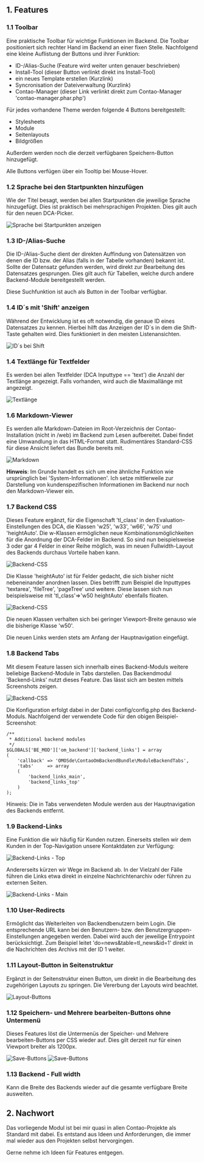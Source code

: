 
## 1. Features

### 1.1 Toolbar

Eine praktische Toolbar für wichtige Funktionen im Backend. Die Toolbar positioniert sich rechter Hand im Backend an 
einer fixen Stelle. Nachfolgend eine kleine Auflistung der Buttons und ihrer Funktion:

- ID-/Alias-Suche (Feature wird weiter unten genauer beschrieben)
- Install-Tool (dieser Button verlinkt direkt ins Install-Tool)
- ein neues Template erstellen (Kurzlink)
- Syncronisation der Dateiverwaltung (Kurzlink)
- Contao-Manager (dieser Link verlinkt direkt zum Contao-Manager 'contao-manager.phar.php')

Für jedes vorhandene Theme werden folgende 4 Buttons bereitgestellt:

- Stylesheets
- Module
- Seitenlayouts
- Bildgrößen

Außerdem werden noch die derzeit verfügbaren Speichern-Button hinzugefügt.

Alle Buttons verfügen über ein Tooltip bei Mouse-Hover.

### 1.2 Sprache bei den Startpunkten hinzufügen

Wie der Titel besagt, werden bei allen Startpunkten die jeweilige Sprache hinzugefügt. Dies ist praktisch bei 
mehrsprachigen Projekten. Dies gilt auch für den neuen DCA-Picker.

![Sprache bei Startpunkten anzeigen](handbook/images/feature_language_at_rootpages.png)

### 1.3 ID-/Alias-Suche

Die ID-/Alias-Suche dient der direkten Auffindung von Datensätzen von denen die ID bzw. der Alias (falls in der 
Tabelle vorhanden) bekannt ist. Sollte der Datensatz gefunden werden, wird direkt zur Bearbeitung des Datensatzes 
gesprungen. Dies gilt auch für Tabellen, welche durch andere Backend-Module bereitgestellt werden.
 
Diese Suchfunktion ist auch als Button in der Toolbar verfügbar.
 
### 1.4 ID´s mit 'Shift' anzeigen

Während der Entwicklung ist es oft notwendig, die genaue ID eines Datensatzes zu kennen. Hierbei hilft das Anzeigen der ID´s in dem die Shift-Taste gehalten wird. Dies funktioniert in den meisten Listenansichten.

![ID´s bei Shift](handbook/images/feature_ids_on_shift.png)

### 1.4 Textlänge für Textfelder

Es werden bei allen Textfelder (DCA Inputtype == 'text') die Anzahl der Textlänge angezeigt. Falls vorhanden, wird auch die Maximallänge mit angezeigt.

![Textlänge](handbook/images/feature_textlength.png)

### 1.6 Markdown-Viewer

Es werden alle Markdown-Dateien im Root-Verzeichnis der Contao-Installation (nicht in /web) im Backend zum Lesen aufbereitet. Dabei 
findet eine Umwandlung in das HTML-Format statt. Rudimentäres Standard-CSS für diese Ansicht liefert das Bundle bereits mit.

![Markdown](handbook/images/feature_markdown_files.png)

__Hinweis__: Im Grunde handelt es sich um eine ähnliche Funktion wie ursprünglich bei 'System-Informationen'. Ich setze mittlerweile zur Darstellung von kundenspezifischen Informationen im Backend nur noch den Markdown-Viewer ein.

### 1.7 Backend CSS

Dieses Feature ergänzt, für die Eigenschaft 'tl_class' in den Evaluation-Einstellungen des DCA, die Klassen 'w25', 
'w33', 'w66', 'w75' und 'heightAuto'. Die w-Klassen ermöglichen neue Kombinationsmöglichkeiten für die Anordnung der
 DCA-Felder im Backend. So sind nun beispielsweise 3 oder gar 4 Felder in einer Reihe möglich, was im neuen 
 Fullwidth-Layout des Backends durchaus Vorteile haben kann.

![Backend-CSS](handbook/images/feature_backend-css_w33.png)

Die Klasse 'heightAuto' ist für Felder gedacht, die sich bisher nicht nebeneinander anordnen lassen. Dies betrifft 
zum Beispiel die Inputtypes 'textarea', 'fileTree', 'pageTree' und weitere. Diese lassen sich nun beispielsweise mit 
'tl_class'=>'w50 heightAuto' ebenfalls floaten.

![Backend-CSS](handbook/images/feature_backend-css_height.png)

Die neuen Klassen verhalten sich bei geringer Viewport-Breite genauso wie die bisherige Klasse 'w50'.

Die neuen Links werden stets am Anfang der Hauptnavigation eingefügt.

### 1.8 Backend Tabs

Mit diesem Feature lassen sich innerhalb eines Backend-Moduls weitere beliebige Backend-Module in Tabs darstellen. 
Das Backendmodul 'Backend-Links' nutzt dieses Feature. Das lässt sich am besten mittels Screenshots zeigen.

![Backend-CSS](handbook/images/feature_backendlinks.png)

Die Konfiguration erfolgt dabei in der Datei config/config.php des Backend-Moduls. Nachfolgend der verwendete Code 
für den obigen Beispiel-Screenshot:

```
/**
 * Additional backend modules
 */
$GLOBALS['BE_MOD']['om_backend']['backend_links'] = array
(
    'callback' => 'OMOSde\ContaoOmBackendBundle\ModuleBackendTabs',
    'tabs'     => array
    (
        'backend_links_main',
        'backend_links_top'
    )
);
```

Hinweis: Die in Tabs verwendeten Module werden aus der Hauptnavigation des Backends entfernt.


### 1.9 Backend-Links

Eine Funktion die wir häufig für Kunden nutzen. Einerseits stellen wir dem Kunden in der Top-Navigation unsere Kontaktdaten zur Verfügung:
 
![Backend-Links - Top](handbook/images/feature_backendlinks_top.png)

Andererseits kürzen wir Wege im Backend ab. In der Vielzahl der Fälle führen die Links etwa direkt in einzelne Nachrichtenarchiv oder führen zu externen Seiten.

![Backend-Links - Main](handbook/images/feature_backendlinks_main.png)


### 1.10 User-Redirects

Ermöglicht das Weiterleiten von Backendbenutzern beim Login. Die entsprechende URL kann bei den Benutzern- bzw. den Benutzergruppen-Einstellungen angegeben werden. Dabei wird auch der jeweilige Entrypoint berücksichtigt. Zum Beispiel leitet 'do=news&table=tl_news&id=1' direkt in die Nachrichten des Archivs mit der ID 1 weiter.
 
 
### 1.11 Layout-Button in Seitenstruktur

Ergänzt in der Seitenstruktur einen Button, um direkt in die Bearbeitung des zugehörigen Layouts zu springen. Die Vererbung der Layouts wird beachtet.
 
![Layout-Buttons](handbook/images/feature_layout_button.png)

### 1.12 Speichern- und Mehrere bearbeiten-Buttons ohne Untermenü

Dieses Features löst die Untermenüs der Speicher- und Mehrere bearbeiten-Buttons per CSS wieder auf. Dies gilt derzeit nur für einen Viewport breiter als 1200px.

![Save-Buttons](handbook/images/feature_save_buttons_1.png)
![Save-Buttons](handbook/images/feature_save_buttons_2.png)

### 1.13 Backend - Full width

Kann die Breite des Backends wieder auf die gesamte verfügbare Breite ausweiten.

## 2. Nachwort

Das vorliegende Modul ist bei mir quasi in allen Contao-Projekte als Standard mit dabei. Es entstand aus Ideen und 
Anforderungen, die immer mal wieder aus den Projekten selbst hervorgingen.

Gerne nehme ich Ideen für Features entgegen.